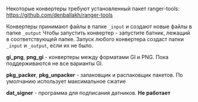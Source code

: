 Некоторые конвертеры требуют установленный пакет ranger-tools:
https://github.com/denballakh/ranger-tools

Конвертеры принимают файлы в папке `_input` и создают новые файлы в папке `_output`
Чтобы запустить конвертер - запустите батник, лежащий в соответствующей папке.
Запуск любого конвертера создаст папки `_input` и `_output`, если их не было.

**gi_png**, **png_gi** - конвертеры между форматами GI и PNG. Пока поддерживаются не все варианты GI.

**pkg_packer**, **pkg_unpacker** - запаковщик и распаковщик пакетов. По умолчанию использует максимальное сжатие

**dat_signer** - программа для подписания датников. **Не работает**
